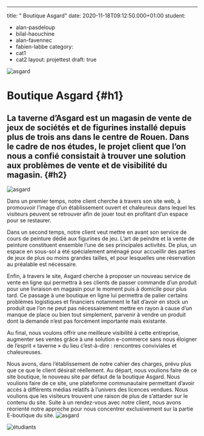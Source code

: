 ---
title: " Boutique Asgard"
date: 2020-11-18T09:12:50.000+01:00
student:
- alan-pasdeloup
- bilal-haouchine
- alan-favennec
- fabien-labbe
category:
- cat1
- cat2
layout: projettest
draft: true


![asgard](/imagesprojets/Boutique-Asgard/images/asgard01.png#firstimg)



# Boutique Asgard {#h1}

## La taverne d’Asgard est un magasin de vente de jeux de sociétés et de figurines installé depuis plus de trois ans dans le centre de Rouen. Dans le cadre de nos études, le projet client que l’on nous a confié consistait à trouver une solution aux problèmes de vente et de visibilité du magasin. {#h2}

![asgard](/imagesprojets/Boutique-Asgard/images/asgard03.png)

Dans un premier temps, notre client cherche à travers son site web, à promouvoir l’image d’un établissement ouvert et chaleureux dans lequel les visiteurs peuvent se retrouver afin de jouer tout en profitant d’un espace pour se restaurer.

Dans un second temps, notre client veut mettre en avant son service de cours de peinture dédié aux figurines de jeu. L’art de peindre et la vente de peinture constituent ensemble l’une de ses principales activités. De plus, un espace en sous-sol a été spécialement aménagé pour accueillir des parties de jeux de plus ou moins grandes tailles, et pour lesquelles une réservation au préalable est nécessaire.



Enfin, à travers le site, Asgard cherche à proposer un nouveau service de vente en ligne qui permettra à ses clients de passer commande d’un produit pour une livraison en magasin pour le moment puis à domicile pour plus tard. Ce passage à une boutique en ligne lui permettra de palier certains problèmes logistiques et financiers notamment le fait d’avoir en stock un produit que l’on ne peut pas nécessairement mettre en rayon à cause d’un manque de place ou bien tout simplement, parvenir à vendre un produit dont la demande n’est pas forcément importante mais existante.

Au final, nous voulons offrir une meilleure visibilité à cette entreprise, augmenter ses ventes grâce à une solution e-commerce sans nous éloigner de l’esprit « taverne » du lieu c’est-à-dire : rencontres conviviales et chaleureuses.

Nous avons, dans l’établissement de notre cahier des charges, prévu plus que ce que le client désirait réellement. Au départ, nous voulions faire de ce site boutique, le nouveau site par défaut de la boutique Asgard. Nous voulions faire de ce site, une plateforme communautaire permettant d’avoir accès à différents médias relatifs à l’univers des licences vendues. Nous voulions que les visiteurs trouvent une raison de plus de s’attarder sur le contenu du site. Suite à un rendez-vous avec notre client, nous avons réorienté notre approche pour nous concentrer exclusivement sur la partie E-boutique du site.
![asgard](/imagesprojets/Boutique-Asgard/images/asgard02.png)

![étudiants](/imagesprojets/Boutique-Asgard/participants/allanpasdeloupwd.png#center)